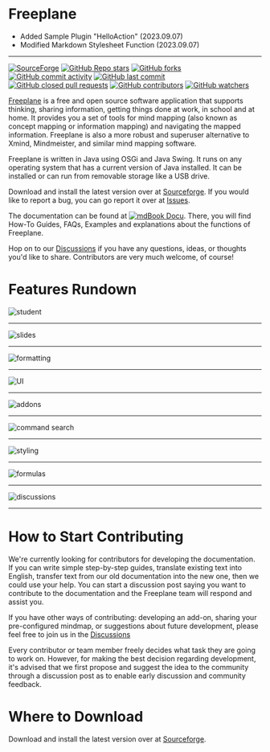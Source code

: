 Freeplane
=========

  * Added Sample Plugin "HelloAction" (2023.09.07)
  * Modified Markdown Stylesheet Function (2023.09.07)

--------

[![SourceForge](https://img.shields.io/sourceforge/dt/freeplane?color=green)](https://sourceforge.net/projects/freeplane/files/stats/timeline)
[![GitHub Repo stars](https://img.shields.io/github/stars/freeplane/freeplane?color=yellow)](https://github.com/freeplane/freeplane/stargazers)
[![GitHub forks](https://img.shields.io/github/forks/freeplane/freeplane)](https://github.com/freeplane/freeplane/network)
[![GitHub commit activity](https://img.shields.io/github/commit-activity/y/freeplane/freeplane?color=red)](https://img.shields.io/github/commit-activity/y/freeplane/freeplane?color=red)
[![GitHub last commit](https://img.shields.io/github/last-commit/freeplane/freeplane?color=orange)](https://github.com/freeplane/freeplane/commits)
[![GitHub closed pull requests](https://img.shields.io/github/issues-pr-closed/freeplane/freeplane)](https://github.com/freeplane/freeplane/pulls)
[![GitHub contributors](https://img.shields.io/github/contributors/freeplane/freeplane?color=purple)](https://github.com/freeplane/freeplane/graphs/contributors)
[![GitHub watchers](https://img.shields.io/github/watchers/freeplane/freeplane?color=yellowgreen)](https://img.shields.io/github/watchers/freeplane/freeplane?color=yellowgreen)


[Freeplane](https://www.freeplane.org) is a free and open source software application that supports thinking, sharing information, getting things done at work, in school and at home. It provides you a set of tools for mind mapping (also known as concept mapping or information mapping) and navigating the mapped information. Freeplane is also a more robust and superuser alternative to Xmind, Mindmeister, and similar mind mapping software.

Freeplane is written in Java using OSGi and Java Swing. It runs on any operating system that has a current version of Java installed. It can be installed or can run from removable storage like a USB drive. 

Download and install the latest version over at [Sourceforge](https://sourceforge.net/projects/freeplane/files/). If you would like to report a bug, you can go report it over at [Issues](https://github.com/freeplane/freeplane/issues).

The documentation can be found at [![mdBook Docu](https://img.shields.io/badge/mdBook-Docu-lightblue)](https://docs.freeplane.org/). There, you will find How-To Guides, FAQs, Examples and explanations about the functions of Freeplane.

Hop on to our [Discussions](https://github.com/freeplane/freeplane/discussions) if you have any questions, ideas, or thoughts you'd like to share. Contributors are very much welcome, of course! 


Features Rundown
=====================================

![student](https://user-images.githubusercontent.com/88552647/170373856-7a636373-a783-4fa0-ba27-2ddb39d8ca3c.png)

-------------

![slides](https://user-images.githubusercontent.com/88552647/170373905-107a46ce-b8e6-4d6c-bf19-e711bfeb6a20.png)

-------------

![formatting](https://user-images.githubusercontent.com/88552647/170373875-b2885816-b900-4a2f-9ab4-3293cb148654.png)

-------------

![UI](https://user-images.githubusercontent.com/88552647/170374143-9e65d981-c7ef-456e-8c84-a43abcae3181.png)

-------------

![addons](https://user-images.githubusercontent.com/88552647/170373895-f851ddf8-4bc3-4544-a197-9b101c0d986d.png)

-------------

![command search](https://user-images.githubusercontent.com/88552647/170373890-fdb4ec75-ba95-4a71-ab6e-65f50e72897b.png)

-------------

![styling](https://user-images.githubusercontent.com/88552647/170373913-7337604c-9a08-4a73-8d7b-2d9d73981fa8.png)

-------------

![formulas](https://user-images.githubusercontent.com/88552647/170373932-247effb8-3df4-49a8-9158-192d26a752ec.png)

-------------

![discussions](https://user-images.githubusercontent.com/88552647/170373883-2a34bbeb-5bfe-4544-99bd-435295f46f8f.png)

-------------

How to Start Contributing
=====================================
We're currently looking for contributors for developing the documentation. If you can write simple step-by-step guides, translate existing text into English, transfer text from our old documentation into the new one, then we could use your help. You can start a discussion post saying you want to contribute to the documentation and the Freeplane team will respond and assist you. 

If you have other ways of contributing: developing an add-on, sharing your pre-configured mindmap, or suggestions about future development, please feel free to join us in the [Discussions](https://github.com/freeplane/freeplane/discussions)

Every contributor or team member freely decides what task they are going to work on. However, for making the best decision regarding development, it's advised that we first propose and suggest the idea to the community through a discussion post as to enable early discussion and community feedback.


Where to Download
=====================================
Download and install the latest version over at [Sourceforge](https://sourceforge.net/projects/freeplane/files/).
